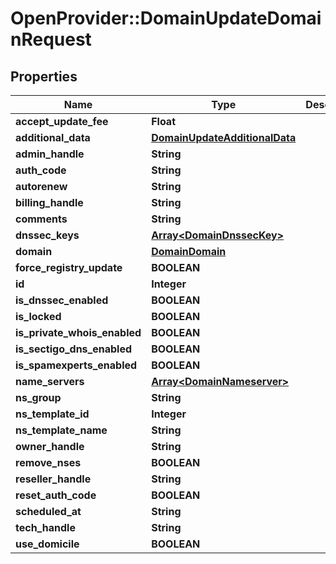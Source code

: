 # OpenProvider::DomainUpdateDomainRequest

## Properties
Name | Type | Description | Notes
------------ | ------------- | ------------- | -------------
**accept_update_fee** | **Float** |  | [optional] 
**additional_data** | [**DomainUpdateAdditionalData**](DomainUpdateAdditionalData.md) |  | [optional] 
**admin_handle** | **String** |  | [optional] 
**auth_code** | **String** |  | [optional] 
**autorenew** | **String** |  | [optional] 
**billing_handle** | **String** |  | [optional] 
**comments** | **String** |  | [optional] 
**dnssec_keys** | [**Array&lt;DomainDnssecKey&gt;**](DomainDnssecKey.md) |  | [optional] 
**domain** | [**DomainDomain**](DomainDomain.md) |  | [optional] 
**force_registry_update** | **BOOLEAN** |  | [optional] 
**id** | **Integer** |  | [optional] 
**is_dnssec_enabled** | **BOOLEAN** |  | [optional] 
**is_locked** | **BOOLEAN** |  | [optional] 
**is_private_whois_enabled** | **BOOLEAN** |  | [optional] 
**is_sectigo_dns_enabled** | **BOOLEAN** |  | [optional] 
**is_spamexperts_enabled** | **BOOLEAN** |  | [optional] 
**name_servers** | [**Array&lt;DomainNameserver&gt;**](DomainNameserver.md) |  | [optional] 
**ns_group** | **String** |  | [optional] 
**ns_template_id** | **Integer** |  | [optional] 
**ns_template_name** | **String** |  | [optional] 
**owner_handle** | **String** |  | [optional] 
**remove_nses** | **BOOLEAN** |  | [optional] 
**reseller_handle** | **String** |  | [optional] 
**reset_auth_code** | **BOOLEAN** |  | [optional] 
**scheduled_at** | **String** |  | [optional] 
**tech_handle** | **String** |  | [optional] 
**use_domicile** | **BOOLEAN** |  | [optional] 

